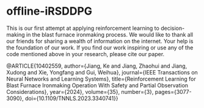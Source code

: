 # offline-iRSDDPG
This is our first attempt at applying reinforcement learning to decision-making in the blast furnace ironmaking process. We would like to thank all our friends for sharing a wealth of information on the internet. Your help is the foundation of our work. If you find our work inspiring or use any of the code mentioned above in your research, please cite our paper.

@ARTICLE{10402559,
  author={Jiang, Ke and Jiang, Zhaohui and Jiang, Xudong and Xie, Yongfang and Gui, Weihua},
  journal={IEEE Transactions on Neural Networks and Learning Systems}, 
  title={Reinforcement Learning for Blast Furnace Ironmaking Operation With Safety and Partial Observation Considerations}, 
  year={2024},
  volume={35},
  number={3},
  pages={3077-3090},
  doi={10.1109/TNNLS.2023.3340741}}
